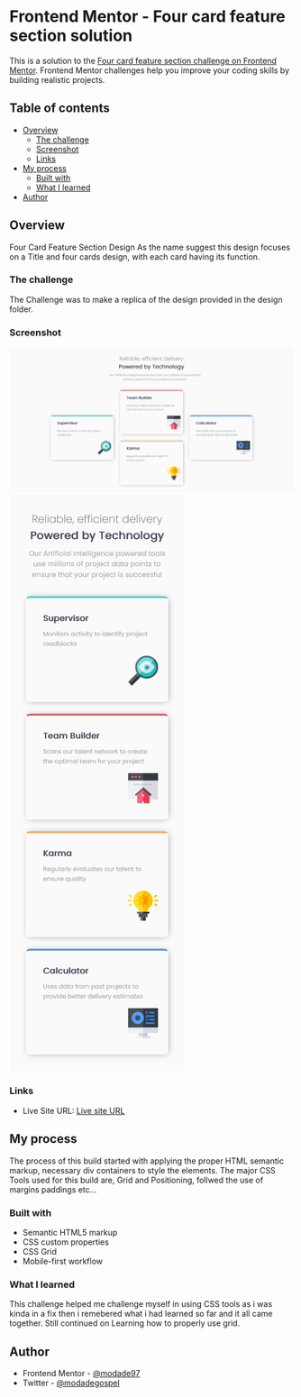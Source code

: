 # Frontend Mentor - Four card feature section solution
This is a solution to the [Four card feature section challenge on Frontend Mentor](https://www.frontendmentor.io/challenges/four-card-feature-section-weK1eFYK). Frontend Mentor challenges help you improve your coding skills by building realistic projects. 

## Table of contents
- [Overview](#overview)
  - [The challenge](#the-challenge)
  - [Screenshot](#screenshot)
  - [Links](#links)
- [My process](#my-process)
  - [Built with](#built-with)
  - [What I learned](#what-i-learned)
- [Author](#author)

## Overview
Four Card Feature Section Design
As the name suggest this design focuses on a Title and four cards design, with each card having its function.

### The challenge
The Challenge was to make a replica of the design provided in the design folder.

### Screenshot
![](./screenshots/Screenshot-%20FCFS_desktop.png)
![](./screenshots/Screenshot-%20FCFS_mobile.png)

### Links
- Live Site URL: [Live site URL](https://modade97.github.io/four-card-feature-section)

## My process
The process of this build started with applying the proper HTML semantic markup, necessary div containers to style the elements.
The major CSS Tools used for this build are, Grid and Positioning, follwed the use of margins paddings etc...

### Built with
- Semantic HTML5 markup
- CSS custom properties
- CSS Grid
- Mobile-first workflow

### What I learned
This challenge helped me challenge myself in using CSS tools as i was kinda in a fix then i remebered what i had learned so far and it all came together. Still continued on Learning how to properly use grid.

## Author
- Frontend Mentor - [@modade97](https://www.frontendmentor.io/profile/modade97)
- Twitter - [@modadegospel](https://www.twitter.com/modadegospel)
